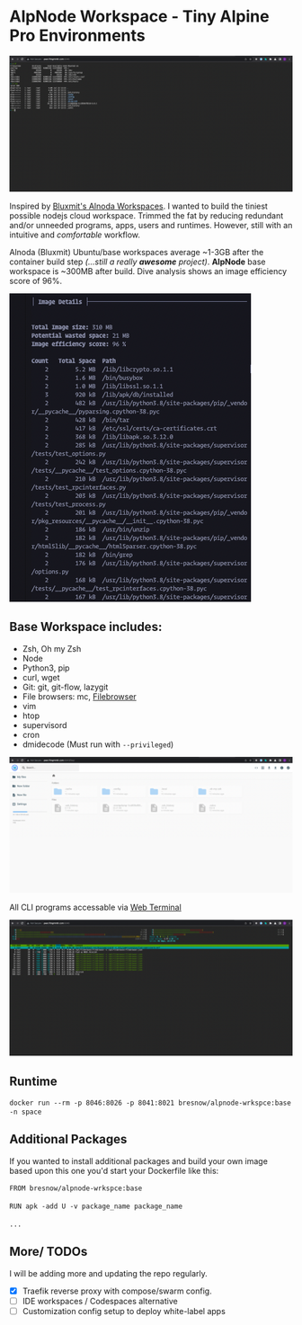 # AlpNode Workspace - Tiny Alpine Pro Environments

![TYD](images/ttyd.png)

Inspired by [Bluxmit's Alnoda Workspaces](https://github.com/bluxmit/alnoda-workspaces). I wanted to build the tiniest possible nodejs cloud workspace. Trimmed the fat by reducing redundant and/or unneeded programs, apps, users and runtimes. However, still with an intuitive and _comfortable_ workflow.

Alnoda (Bluxmit) Ubuntu/base workspaces average ~1-3GB after the container build step _(...still a really **awesome** project)_. **AlpNode** base workspace is ~300MB after build. Dive analysis shows an image efficiency score of 96%.

![Dive](images/dive.png)

## Base Workspace includes:

- Zsh, Oh my Zsh
- Node
- Python3, pip
- curl, wget
- Git: git, git-flow, lazygit
- File browsers: mc, [Filebrowser](https://github.com/filebrowser/filebrowser)
- vim
- htop
- supervisord
- cron
- dmidecode (Must run with `--privileged`)

![FileBrowser](images/filebrowser.png)

All CLI programs accessable via [Web Terminal](https://github.com/tsl0922/ttyd)

![HTOP](images/htop.png)

## Runtime

```
docker run --rm -p 8046:8026 -p 8041:8021 bresnow/alpnode-wrkspce:base -n space
```

## Additional Packages

If you wanted to install additional packages and build your own image based upon this one you'd start your Dockerfile like this:

```
FROM bresnow/alpnode-wrkspce:base

RUN apk -add U -v package_name package_name

...
```

## More/ TODOs

I will be adding more and updating the repo regularly.

- [x] Traefik reverse proxy with compose/swarm config.
- [ ] IDE workspaces / Codespaces alternative
- [ ] Customization config setup to deploy white-label apps
